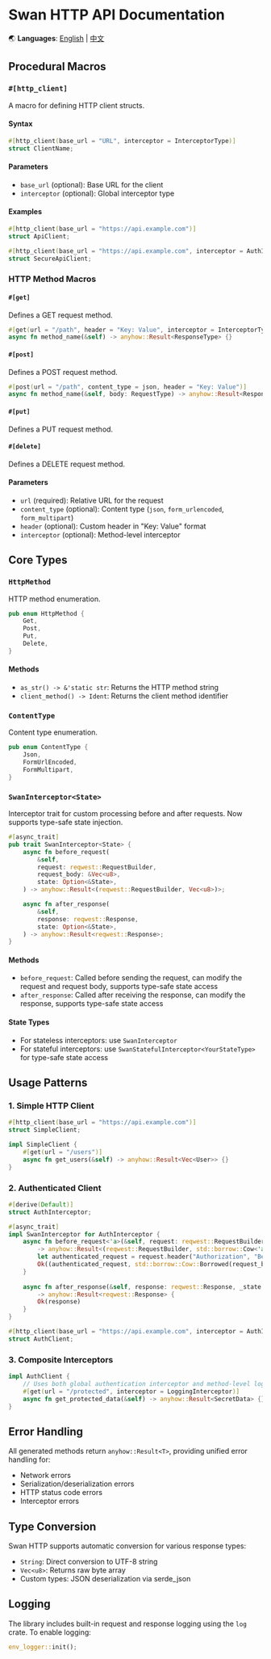 # Swan HTTP API Documentation

🌏 **Languages**: [English](API_EN.md) | [中文](API.md)

## Procedural Macros

### `#[http_client]`

A macro for defining HTTP client structs.

#### Syntax

```rust
#[http_client(base_url = "URL", interceptor = InterceptorType)]
struct ClientName;
```

#### Parameters

- `base_url` (optional): Base URL for the client
- `interceptor` (optional): Global interceptor type

#### Examples

```rust
#[http_client(base_url = "https://api.example.com")]
struct ApiClient;

#[http_client(base_url = "https://api.example.com", interceptor = AuthInterceptor)]
struct SecureApiClient;
```

### HTTP Method Macros

#### `#[get]`

Defines a GET request method.

```rust
#[get(url = "/path", header = "Key: Value", interceptor = InterceptorType)]
async fn method_name(&self) -> anyhow::Result<ResponseType> {}
```

#### `#[post]`

Defines a POST request method.

```rust
#[post(url = "/path", content_type = json, header = "Key: Value")]
async fn method_name(&self, body: RequestType) -> anyhow::Result<ResponseType> {}
```

#### `#[put]`

Defines a PUT request method.

#### `#[delete]`

Defines a DELETE request method.

#### Parameters

- `url` (required): Relative URL for the request
- `content_type` (optional): Content type (`json`, `form_urlencoded`, `form_multipart`)
- `header` (optional): Custom header in "Key: Value" format
- `interceptor` (optional): Method-level interceptor

## Core Types

### `HttpMethod`

HTTP method enumeration.

```rust
pub enum HttpMethod {
    Get,
    Post,
    Put,
    Delete,
}
```

#### Methods

- `as_str() -> &'static str`: Returns the HTTP method string
- `client_method() -> Ident`: Returns the client method identifier

### `ContentType`

Content type enumeration.

```rust
pub enum ContentType {
    Json,
    FormUrlEncoded,
    FormMultipart,
}
```

### `SwanInterceptor<State>`

Interceptor trait for custom processing before and after requests. Now supports type-safe state injection.

```rust
#[async_trait]
pub trait SwanInterceptor<State> {
    async fn before_request(
        &self,
        request: reqwest::RequestBuilder,
        request_body: &Vec<u8>,
        state: Option<&State>,
    ) -> anyhow::Result<(reqwest::RequestBuilder, Vec<u8>)>;

    async fn after_response(
        &self,
        response: reqwest::Response,
        state: Option<&State>,
    ) -> anyhow::Result<reqwest::Response>;
}
```

#### Methods

- `before_request`: Called before sending the request, can modify the request and request body, supports type-safe state access
- `after_response`: Called after receiving the response, can modify the response, supports type-safe state access

#### State Types

- For stateless interceptors: use `SwanInterceptor`
- For stateful interceptors: use `SwanStatefulInterceptor<YourStateType>` for type-safe state access

## Usage Patterns

### 1. Simple HTTP Client

```rust
#[http_client(base_url = "https://api.example.com")]
struct SimpleClient;

impl SimpleClient {
    #[get(url = "/users")]
    async fn get_users(&self) -> anyhow::Result<Vec<User>> {}
}
```

### 2. Authenticated Client

```rust
#[derive(Default)]
struct AuthInterceptor;

#[async_trait]
impl SwanInterceptor for AuthInterceptor {
    async fn before_request<'a>(&self, request: reqwest::RequestBuilder, request_body: &'a [u8], _state: Option<&()>) 
        -> anyhow::Result<(reqwest::RequestBuilder, std::borrow::Cow<'a, [u8]>)> {
        let authenticated_request = request.header("Authorization", "Bearer token");
        Ok((authenticated_request, std::borrow::Cow::Borrowed(request_body)))
    }
    
    async fn after_response(&self, response: reqwest::Response, _state: Option<&()>) 
        -> anyhow::Result<reqwest::Response> {
        Ok(response)
    }
}

#[http_client(base_url = "https://api.example.com", interceptor = AuthInterceptor)]
struct AuthClient;
```

### 3. Composite Interceptors

```rust
impl AuthClient {
    // Uses both global authentication interceptor and method-level logging interceptor
    #[get(url = "/protected", interceptor = LoggingInterceptor)]
    async fn get_protected_data(&self) -> anyhow::Result<SecretData> {}
}
```

## Error Handling

All generated methods return `anyhow::Result<T>`, providing unified error handling for:

- Network errors
- Serialization/deserialization errors
- HTTP status code errors
- Interceptor errors

## Type Conversion

Swan HTTP supports automatic conversion for various response types:

- `String`: Direct conversion to UTF-8 string
- `Vec<u8>`: Returns raw byte array
- Custom types: JSON deserialization via serde_json

## Logging

The library includes built-in request and response logging using the `log` crate. To enable logging:

```rust
env_logger::init();
```